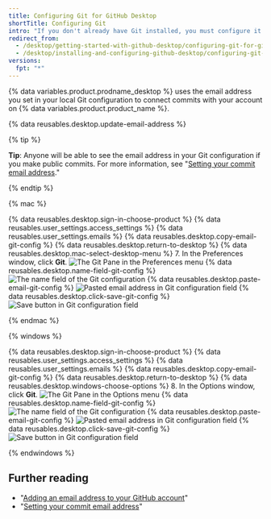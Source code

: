 ```yaml
---
title: Configuring Git for GitHub Desktop
shortTitle: Configuring Git
intro: "If you don't already have Git installed, you must configure it before using GitHub Desktop."
redirect_from:
  - /desktop/getting-started-with-github-desktop/configuring-git-for-github-desktop
  - /desktop/installing-and-configuring-github-desktop/configuring-git-for-github-desktop
versions:
  fpt: "*"
---
```


{% data variables.product.prodname_desktop %} uses the email address you set in your local Git configuration to connect commits with your account on {% data variables.product.product_name %}.

{% data reusables.desktop.update-email-address %}

{% tip %}

**Tip**: Anyone will be able to see the email address in your Git configuration if you make public commits. For more information, see "[Setting your commit email address](/articles/setting-your-commit-email-address/)."

{% endtip %}

{% mac %}

{% data reusables.desktop.sign-in-choose-product %}
{% data reusables.user_settings.access_settings %}
{% data reusables.user_settings.emails %}
{% data reusables.desktop.copy-email-git-config %}
{% data reusables.desktop.return-to-desktop %}
{% data reusables.desktop.mac-select-desktop-menu %} 7. In the Preferences window, click **Git**.
![The Git Pane in the Preferences menu](/assets/images/help/desktop/mac-select-git-pane.png)
{% data reusables.desktop.name-field-git-config %}
![The name field of the Git configuration](/assets/images/help/desktop/mac-name-git-config.png)
{% data reusables.desktop.paste-email-git-config %}
![Pasted email address in Git configuration field](/assets/images/help/desktop/mac-email-git-config.png)
{% data reusables.desktop.click-save-git-config %}
![Save button in Git configuration field](/assets/images/help/desktop/mac-save-git-config.png)

{% endmac %}

{% windows %}

{% data reusables.desktop.sign-in-choose-product %}
{% data reusables.user_settings.access_settings %}
{% data reusables.user_settings.emails %}
{% data reusables.desktop.copy-email-git-config %}
{% data reusables.desktop.return-to-desktop %}
{% data reusables.desktop.windows-choose-options %} 8. In the Options window, click **Git**.
![The Git Pane in the Options menu](/assets/images/help/desktop/windows-select-git-pane.png)
{% data reusables.desktop.name-field-git-config %}
![The name field of the Git configuration](/assets/images/help/desktop/windows-name-git-config.png)
{% data reusables.desktop.paste-email-git-config %}
![Pasted email address in Git configuration field](/assets/images/help/desktop/windows-email-git-config.png)
{% data reusables.desktop.click-save-git-config %}
![Save button in Git configuration field](/assets/images/help/desktop/windows-save-git-config.png)

{% endwindows %}

## Further reading

- "[Adding an email address to your GitHub account](/articles/adding-an-email-address-to-your-github-account/)"
- "[Setting your commit email address](/articles/setting-your-commit-email-address/)"
